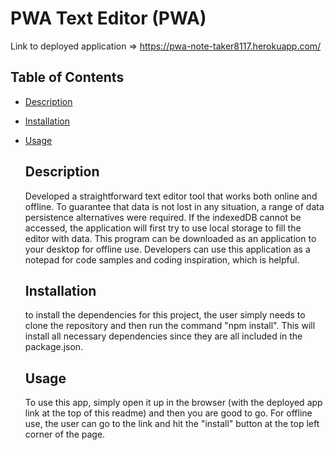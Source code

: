 # PWA Text Editor (PWA)
  
  Link to deployed application => https://pwa-note-taker8117.herokuapp.com/
  
  ## Table of Contents
- [Description](#description)

- [Installation](#installation)

- [Usage](#usage)

  ## Description
  Developed a straightforward text editor tool that works both online and offline. To guarantee that data is not lost in any situation, a range of data persistence alternatives were required. If the indexedDB cannot be accessed, the application will first try to use local storage to fill the editor with data. This program can be downloaded as an application to your desktop for offline use. Developers can use this application as a notepad for code samples and coding inspiration, which is helpful.
  
  ## Installation
  to install the dependencies for this project, the user simply needs to clone the repository and then run the command "npm install". This will install all necessary dependencies since they are all included in the package.json. 

  ## Usage

  To use this app, simply open it up in the browser (with the deployed app link at the top of this readme) and then you are good to go. For offline use, the user can go to the link and hit the "install" button at the top left corner of the page. 
